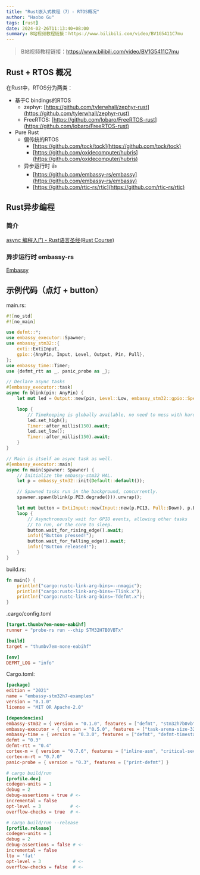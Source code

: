 ```yaml
---
title: "Rust嵌入式教程（7）- RTOS概况"
author: "Haobo Gu"
tags: [rust]
date: 2024-02-26T11:13:40+08:00
summary: B站视频教程链接：https://www.bilibili.com/video/BV1G5411C7mu
---
```


> B站视频教程链接：https://www.bilibili.com/video/BV1G5411C7mu

## Rust + RTOS 概况

在Rust中，RTOS分为两类：

- 基于C bindings的RTOS
   - zephyr: [https://github.com/tylerwhall/zephyr-rust](https://github.com/tylerwhall/zephyr-rust)
   - FreeRTOS: [https://github.com/lobaro/FreeRTOS-rust](https://github.com/lobaro/FreeRTOS-rust)
- Pure Rust
   - 偏传统的RTOS
      - [https://github.com/tock/tock](https://github.com/tock/tock)
      - [https://github.com/oxidecomputer/hubris](https://github.com/oxidecomputer/hubris)
   - 异步运行时 👍
      - [https://github.com/embassy-rs/embassy](https://github.com/embassy-rs/embassy)
      - [https://github.com/rtic-rs/rtic](https://github.com/rtic-rs/rtic)
## Rust异步编程
### 简介
[async 编程入门 - Rust语言圣经(Rust Course)](https://course.rs/advance/async/getting-started.html)
### 异步运行时 embassy-rs
[Embassy](https://embassy.dev/)
## 示例代码（点灯 + button）

main.rs: 

```rust
#![no_std]
#![no_main]

use defmt::*;
use embassy_executor::Spawner;
use embassy_stm32::{
    exti::ExtiInput,
    gpio::{AnyPin, Input, Level, Output, Pin, Pull},
};
use embassy_time::Timer;
use {defmt_rtt as _, panic_probe as _};

// Declare async tasks
#[embassy_executor::task]
async fn blink(pin: AnyPin) {
    let mut led = Output::new(pin, Level::Low, embassy_stm32::gpio::Speed::High);

    loop {
        // Timekeeping is globally available, no need to mess with hardware timers.
        led.set_high();
        Timer::after_millis(150).await;
        led.set_low();
        Timer::after_millis(150).await;
    }
}

// Main is itself an async task as well.
#[embassy_executor::main]
async fn main(spawner: Spawner) {
    // Initialize the embassy-stm32 HAL.
    let p = embassy_stm32::init(Default::default());

    // Spawned tasks run in the background, concurrently.
    spawner.spawn(blink(p.PE3.degrade())).unwrap();

    let mut button = ExtiInput::new(Input::new(p.PC13, Pull::Down), p.EXTI13);
    loop {
        // Asynchronously wait for GPIO events, allowing other tasks
        // to run, or the core to sleep.
        button.wait_for_rising_edge().await;
        info!("Button pressed!");
        button.wait_for_falling_edge().await;
        info!("Button released!");
    }
}

```

build.rs:

```rust
fn main() {
    println!("cargo:rustc-link-arg-bins=--nmagic");
    println!("cargo:rustc-link-arg-bins=-Tlink.x");
    println!("cargo:rustc-link-arg-bins=-Tdefmt.x");
}
```

.cargo/config.toml

```toml
[target.thumbv7em-none-eabihf]
runner = "probe-rs run --chip STM32H7B0VBTx"

[build]
target = "thumbv7em-none-eabihf"

[env]
DEFMT_LOG = "info"
```

Cargo.toml:

```toml
[package]
edition = "2021"
name = "embassy-stm32h7-examples"
version = "0.1.0"
license = "MIT OR Apache-2.0"

[dependencies]
embassy-stm32 = { version = "0.1.0", features = ["defmt", "stm32h7b0vb", "time-driver-any", "exti", "memory-x", "unstable-pac", "chrono"] }
embassy-executor = { version = "0.5.0", features = ["task-arena-size-32768", "arch-cortex-m", "executor-thread", "defmt", "integrated-timers"] }
embassy-time = { version = "0.3.0", features = ["defmt", "defmt-timestamp-uptime", "tick-hz-32_768"] }
defmt = "0.3"
defmt-rtt = "0.4"
cortex-m = { version = "0.7.6", features = ["inline-asm", "critical-section-single-core"] }
cortex-m-rt = "0.7.0"
panic-probe = { version = "0.3", features = ["print-defmt"] }

# cargo build/run
[profile.dev]
codegen-units = 1
debug = 2
debug-assertions = true # <-
incremental = false
opt-level = 3           # <-
overflow-checks = true  # <-

# cargo build/run --release
[profile.release]
codegen-units = 1
debug = 2
debug-assertions = false # <-
incremental = false
lto = 'fat'
opt-level = 3            # <-
overflow-checks = false  # <-
```

